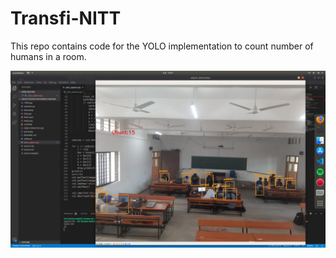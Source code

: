 # Transfi-NITT
This repo contains code for the YOLO implementation to count number of humans in a room.


<img src="result.jpeg">

